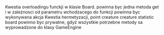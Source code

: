 Kwestia overloadingu funckji w klasie Board. powinna byc jedna metoda get i w zależnosci od parametru wchodzacego do funkcji powinna byc wykonywana akcja
Kwestia hermetyzacji, point creature creature statistic board powinno byc prywatne, gdyż wszystkie potrzebne metody sa wyprowadzone do klasy GameEngine 